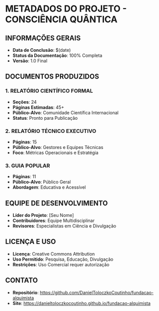 # METADADOS DO PROJETO - CONSCIÊNCIA QUÂNTICA

## INFORMAÇÕES GERAIS
- **Data de Conclusão**: $(date)
- **Status da Documentação**: 100% Completa
- **Versão**: 1.0 Final

## DOCUMENTOS PRODUZIDOS

### 1. RELATÓRIO CIENTÍFICO FORMAL
- **Seções**: 24
- **Páginas Estimadas**: 45+
- **Público-Alvo**: Comunidade Científica Internacional
- **Status**: Pronto para Publicação

### 2. RELATÓRIO TÉCNICO EXECUTIVO
- **Páginas**: 15
- **Público-Alvo**: Gestores e Equipes Técnicas
- **Foco**: Métricas Operacionais e Estratégia

### 3. GUIA POPULAR
- **Páginas**: 11
- **Público-Alvo**: Público Geral
- **Abordagem**: Educativa e Acessível

## EQUIPE DE DESENVOLVIMENTO
- **Líder do Projeto**: [Seu Nome]
- **Contribuidores**: Equipe Multidisciplinar
- **Revisores**: Especialistas em Ciência e Divulgação

## LICENÇA E USO
- **Licença**: Creative Commons Attribution
- **Uso Permitido**: Pesquisa, Educação, Divulgação
- **Restrições**: Uso Comercial requer autorização

## CONTATO
- **Repositório**: https://github.com/DanielToloczkoCoutinho/fundacao-alquimista
- **Site**: https://danieltoloczkocoutinho.github.io/fundacao-alquimista
